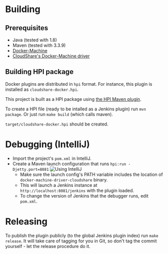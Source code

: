 # Building

## Prerequisites

- Java (tested with 1.8)
- Maven (tested with 3.3.9)
- [Docker-Machine](https://docs.docker.com/machine/install-machine/)
- [CloudShare's Docker-Machine driver](https://github.com/cloudshare/docker-machine-driver-cloudshare)

## Building HPI package

Docker plugins are distributed in `hpi` format. For instance, this plugin is installed as `cloudshare-docker.hpi`.

This project is built as a HPI package using [the HPI Maven plugin](https://github.com/jenkinsci/maven-hpi-plugin).

To create a HPI file (ready to be intalled as a Jenkins plugin) run `mvn package`. Or just run `make build` (which calls maven).

`target/cloudshare-docker.hpi` should be created.

# Debugging (IntelliJ)

- Import the project's `pom.xml` in IntelliJ.
- Create a Maven launch configuration that runs `hpi:run -Djetty.port=8081`
![Using IntelliJ](https://i.imgur.com/TIMlr6Z.png)
    - Make sure the launch config's PATH variable includes the location of `docker-machine-driver-cloudshare` binary.
    - This will launch a Jenkins instance at `http://localhost:8081/jenkins` with the plugin loaded.
    - To change the version of Jenkins that the debugger runs, edit `pom.xml`.

# Releasing

To publish the plugin publicly (to the global Jenkins plugin index) run `make release`. It will take care of tagging for you in Git, so don't tag the commit yourself - let the release procedure do it.

